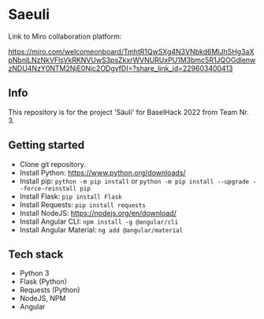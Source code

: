# Saeuli

Link to Miro collaboration platform: 

https://miro.com/welcomeonboard/TmhtR1QwSXg4N3VNbkd6MlJhSHg3aXpNbnlLNzNkVFlsVkRKNVUwS3psZkxrWVNURUxPU1M3bmc5R1JQOGdlenwzNDU4NzY0NTM2NjE0Njc2ODgyfDI=?share_link_id=229603400413

## Info
This repository is for the project 'Säuli' for BaselHack 2022 from Team Nr. 3.

## Getting started
- Clone git repository.
- Install Python: https://www.python.org/downloads/
- Install pip: `python -m pip install` or `python -m pip install --upgrade --force-reinstall pip` 
- Install Flask: `pip install Flask` 
- Install Requests: `pip install requests` 
- Install NodeJS: https://nodejs.org/en/download/
- Install Angular CLI: `npm install -g @angular/cli` 
- Install Angular Material: `ng add @angular/material` 

## Tech stack
- Python 3
- Flask (Python)
- Requests (Python)
- NodeJS, NPM
- Angular
    

